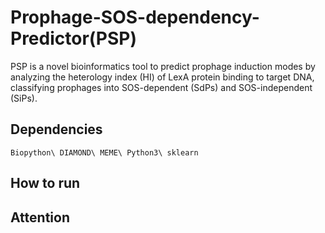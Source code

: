 # Prophage-SOS-dependency-Predictor(PSP) 
PSP is a novel bioinformatics tool to predict prophage induction modes by analyzing the heterology index (HI) of LexA protein binding to target DNA, classifying prophages into SOS-dependent (SdPs) and SOS-independent (SiPs).
## Dependencies
`Biopython\
DIAMOND\
MEME\
Python3\
sklearn`
## How to run

## Attention


